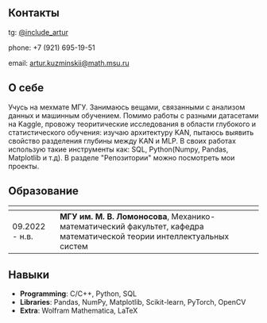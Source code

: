 ## Контакты
tg: [@include_artur](<https://t.me/include_artur>)

phone: +7 (921) 695-19-51

email: artur.kuzminskii@math.msu.ru

## О себе
Учусь на мехмате МГУ. Занимаюсь вещами, связанными с анализом данных и машинным обучением. Помимо работы с разными датасетами на Kaggle, провожу теоритические исследования в области глубокого и статистического обучения: изучаю архитектуру KAN, пытаюсь выявить свойство разделения глубины между KAN и MLP. В своих работах использую такие инструменты как: SQL, Python(Numpy, Pandas, Matplotlib и т.д). В разделе "Репозитории" можно посмотреть мои проекты.

## Образование
| <!-- -->          | <!-- -->           |
| ----------------- | ------------------ |
| 09.2022 - н.в.    | **МГУ им. М. В. Ломоносова**, Механико-математический факультет, кафедра математической теории интеллектуальных систем |


## Навыки
- **Programming**: C/C++, Python, SQL
- **Libraries**: Pandas, NumPy, Matplotlib, Scikit-learn, PyTorch, OpenCV
- **Extra**: Wolfram Mathematica, LaTeX
